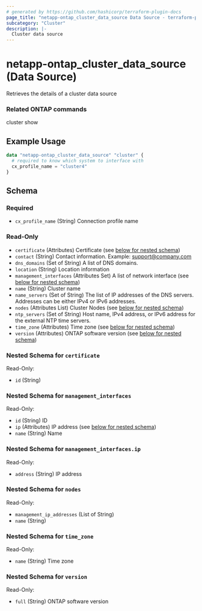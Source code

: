 ```yaml
---
# generated by https://github.com/hashicorp/terraform-plugin-docs
page_title: "netapp-ontap_cluster_data_source Data Source - terraform-provider-netapp-ontap"
subcategory: "Cluster"
description: |-
  Cluster data source
---
```


# netapp-ontap_cluster_data_source (Data Source)

Retrieves the details of a cluster data source

### Related ONTAP commands
cluster show

## Example Usage
```terraform
data "netapp-ontap_cluster_data_source" "cluster" {
  # required to know which system to interface with
  cx_profile_name = "cluster4"
}
```


<!-- schema generated by tfplugindocs -->
## Schema

### Required

- `cx_profile_name` (String) Connection profile name

### Read-Only

- `certificate` (Attributes) Certificate (see [below for nested schema](#nestedatt--certificate))
- `contact` (String) Contact information. Example: support@company.com
- `dns_domains` (Set of String) A list of DNS domains.
- `location` (String) Location information
- `management_interfaces` (Attributes Set) A list of network interface (see [below for nested schema](#nestedatt--management_interfaces))
- `name` (String) Cluster name
- `name_servers` (Set of String) The list of IP addresses of the DNS servers. Addresses can be either IPv4 or IPv6 addresses.
- `nodes` (Attributes List) Cluster Nodes (see [below for nested schema](#nestedatt--nodes))
- `ntp_servers` (Set of String) Host name, IPv4 address, or IPv6 address for the external NTP time servers.
- `time_zone` (Attributes) Time zone (see [below for nested schema](#nestedatt--time_zone))
- `version` (Attributes) ONTAP software version (see [below for nested schema](#nestedatt--version))

<a id="nestedatt--certificate"></a>
### Nested Schema for `certificate`

Read-Only:

- `id` (String)


<a id="nestedatt--management_interfaces"></a>
### Nested Schema for `management_interfaces`

Read-Only:

- `id` (String) ID
- `ip` (Attributes) IP address (see [below for nested schema](#nestedatt--management_interfaces--ip))
- `name` (String) Name

<a id="nestedatt--management_interfaces--ip"></a>
### Nested Schema for `management_interfaces.ip`

Read-Only:

- `address` (String) IP address



<a id="nestedatt--nodes"></a>
### Nested Schema for `nodes`

Read-Only:

- `management_ip_addresses` (List of String)
- `name` (String)


<a id="nestedatt--time_zone"></a>
### Nested Schema for `time_zone`

Read-Only:

- `name` (String) Time zone


<a id="nestedatt--version"></a>
### Nested Schema for `version`

Read-Only:

- `full` (String) ONTAP software version

